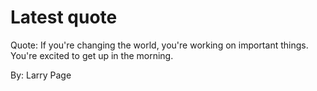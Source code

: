 # Latest quote 

Quote: If you're changing the world, you're working on important things. You're excited to get up in the morning. 

By: Larry Page